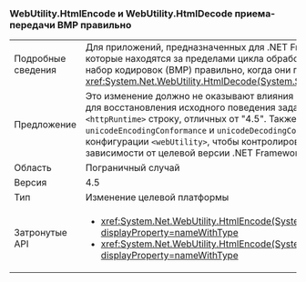 ### <a name="webutilityhtmlencode-and-webutilityhtmldecode-round-trip-bmp-correctly"></a>WebUtility.HtmlEncode и WebUtility.HtmlDecode приема-передачи BMP правильно

|   |   |
|---|---|
|Подробные сведения|Для приложений, предназначенных для .NET Framework 4.5, символы, которые находятся за пределами цикла обработки базовый многоязыковый набор кодировок (BMP) правильно, когда они передаются <xref:System.Net.WebUtility.HtmlDecode(System.String)> методы.|
|Предложение|Это изменение должно не оказывают влияния на текущие приложения, но для восстановления исходного поведения задайте <code>targetFramework</code> атрибут <code>&lt;httpRuntime&gt;</code> строку, отличных от &quot;4.5&quot;. Также можно задать атрибуты <code>unicodeEncodingConformance</code> и <code>unicodeDecodingConformance</code> элемента конфигурации <code>&lt;webUtility&gt;</code>, чтобы контролировать это поведение вне зависимости от целевой версии .NET Framework.|
|Область|Пограничный случай|
|Версия|4.5|
|Тип|Изменение целевой платформы|
|Затронутые API|<ul><li><xref:System.Net.WebUtility.HtmlEncode(System.String)?displayProperty=nameWithType></li><li><xref:System.Net.WebUtility.HtmlEncode(System.String,System.IO.TextWriter)?displayProperty=nameWithType></li></ul>|

